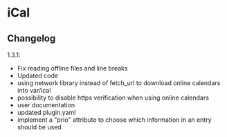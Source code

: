 # iCal

## Changelog
1.3.1:
- Fix reading offline files and line breaks
- Updated code
- using network library instead of fetch_url to download online calendars into var/ical
- possibility to disable https verification when using online calendars
- user documentation
- updated plugin.yaml
- implement a "prio" attribute to choose which information in an entry should be used
